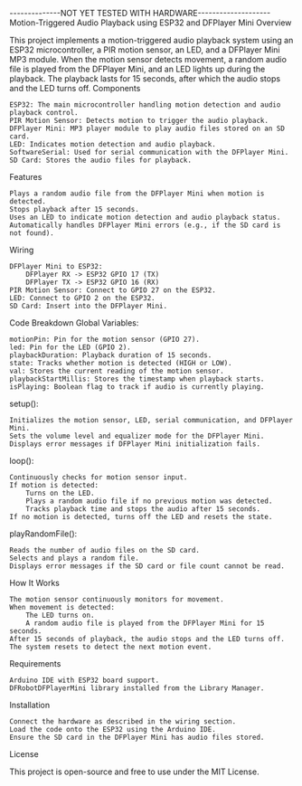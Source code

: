 
--------------NOT YET TESTED WITH HARDWARE--------------------
Motion-Triggered Audio Playback using ESP32 and DFPlayer Mini
Overview

This project implements a motion-triggered audio playback system using an ESP32 microcontroller, a PIR motion sensor, an LED, and a DFPlayer Mini MP3 module. When the motion sensor detects movement, a random audio file is played from the DFPlayer Mini, and an LED lights up during the playback. The playback lasts for 15 seconds, after which the audio stops and the LED turns off.
Components

    ESP32: The main microcontroller handling motion detection and audio playback control.
    PIR Motion Sensor: Detects motion to trigger the audio playback.
    DFPlayer Mini: MP3 player module to play audio files stored on an SD card.
    LED: Indicates motion detection and audio playback.
    SoftwareSerial: Used for serial communication with the DFPlayer Mini.
    SD Card: Stores the audio files for playback.

Features

    Plays a random audio file from the DFPlayer Mini when motion is detected.
    Stops playback after 15 seconds.
    Uses an LED to indicate motion detection and audio playback status.
    Automatically handles DFPlayer Mini errors (e.g., if the SD card is not found).

Wiring

    DFPlayer Mini to ESP32:
        DFPlayer RX -> ESP32 GPIO 17 (TX)
        DFPlayer TX -> ESP32 GPIO 16 (RX)
    PIR Motion Sensor: Connect to GPIO 27 on the ESP32.
    LED: Connect to GPIO 2 on the ESP32.
    SD Card: Insert into the DFPlayer Mini.

Code Breakdown
Global Variables:

    motionPin: Pin for the motion sensor (GPIO 27).
    led: Pin for the LED (GPIO 2).
    playbackDuration: Playback duration of 15 seconds.
    state: Tracks whether motion is detected (HIGH or LOW).
    val: Stores the current reading of the motion sensor.
    playbackStartMillis: Stores the timestamp when playback starts.
    isPlaying: Boolean flag to track if audio is currently playing.

setup():

    Initializes the motion sensor, LED, serial communication, and DFPlayer Mini.
    Sets the volume level and equalizer mode for the DFPlayer Mini.
    Displays error messages if DFPlayer Mini initialization fails.

loop():

    Continuously checks for motion sensor input.
    If motion is detected:
        Turns on the LED.
        Plays a random audio file if no previous motion was detected.
        Tracks playback time and stops the audio after 15 seconds.
    If no motion is detected, turns off the LED and resets the state.

playRandomFile():

    Reads the number of audio files on the SD card.
    Selects and plays a random file.
    Displays error messages if the SD card or file count cannot be read.

How It Works

    The motion sensor continuously monitors for movement.
    When movement is detected:
        The LED turns on.
        A random audio file is played from the DFPlayer Mini for 15 seconds.
    After 15 seconds of playback, the audio stops and the LED turns off.
    The system resets to detect the next motion event.

Requirements

    Arduino IDE with ESP32 board support.
    DFRobotDFPlayerMini library installed from the Library Manager.

Installation

    Connect the hardware as described in the wiring section.
    Load the code onto the ESP32 using the Arduino IDE.
    Ensure the SD card in the DFPlayer Mini has audio files stored.

License

This project is open-source and free to use under the MIT License.
